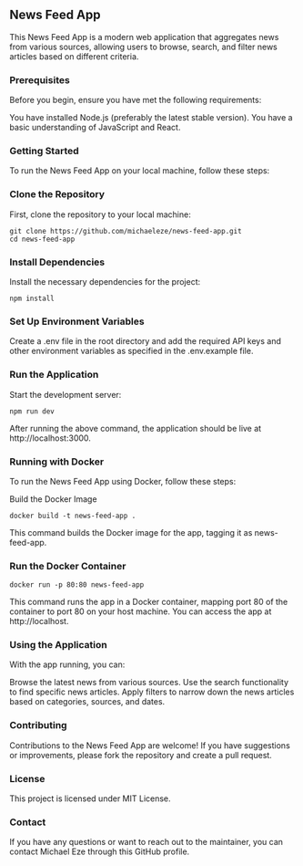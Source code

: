 ## News Feed App
This News Feed App is a modern web application that aggregates news from various sources, allowing users to browse, search, and filter news articles based on different criteria.

### Prerequisites
Before you begin, ensure you have met the following requirements:

You have installed Node.js (preferably the latest stable version).
You have a basic understanding of JavaScript and React.

### Getting Started
To run the News Feed App on your local machine, follow these steps:

### Clone the Repository
First, clone the repository to your local machine:

```
git clone https://github.com/michaeleze/news-feed-app.git
cd news-feed-app
```

### Install Dependencies
Install the necessary dependencies for the project:

```
npm install
```

### Set Up Environment Variables

Create a .env file in the root directory and add the required API keys and other environment variables as specified in the .env.example file.

### Run the Application

Start the development server:
```
npm run dev
```
After running the above command, the application should be live at http://localhost:3000.

### Running with Docker
To run the News Feed App using Docker, follow these steps:

Build the Docker Image

```
docker build -t news-feed-app .
```
This command builds the Docker image for the app, tagging it as news-feed-app.

### Run the Docker Container

```
docker run -p 80:80 news-feed-app
```
This command runs the app in a Docker container, mapping port 80 of the container to port 80 on your host machine. You can access the app at http://localhost.

### Using the Application
With the app running, you can:

Browse the latest news from various sources.
Use the search functionality to find specific news articles.
Apply filters to narrow down the news articles based on categories, sources, and dates.

### Contributing

Contributions to the News Feed App are welcome! If you have suggestions or improvements, please fork the repository and create a pull request.

### License
This project is licensed under MIT License.

### Contact
If you have any questions or want to reach out to the maintainer, you can contact Michael Eze through this GitHub profile.
